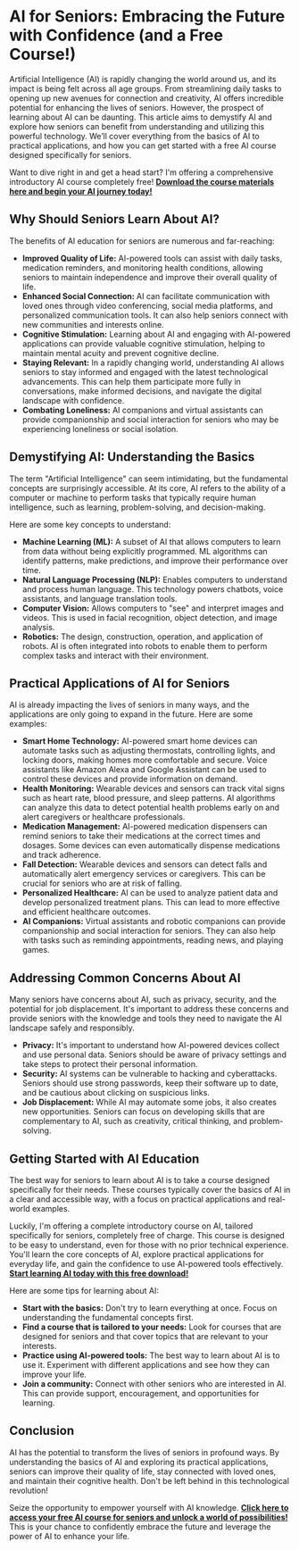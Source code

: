 # AI for Seniors: Embracing the Future with Confidence (and a Free Course!)

Artificial Intelligence (AI) is rapidly changing the world around us, and its impact is being felt across all age groups. From streamlining daily tasks to opening up new avenues for connection and creativity, AI offers incredible potential for enhancing the lives of seniors. However, the prospect of learning about AI can be daunting. This article aims to demystify AI and explore how seniors can benefit from understanding and utilizing this powerful technology. We’ll cover everything from the basics of AI to practical applications, and how you can get started with a free AI course designed specifically for seniors.

Want to dive right in and get a head start? I'm offering a comprehensive introductory AI course completely free! **[Download the course materials here and begin your AI journey today!](https://udemywork.com/ai-classes-for-seniors)**

## Why Should Seniors Learn About AI?

The benefits of AI education for seniors are numerous and far-reaching:

*   **Improved Quality of Life:** AI-powered tools can assist with daily tasks, medication reminders, and monitoring health conditions, allowing seniors to maintain independence and improve their overall quality of life.
*   **Enhanced Social Connection:** AI can facilitate communication with loved ones through video conferencing, social media platforms, and personalized communication tools. It can also help seniors connect with new communities and interests online.
*   **Cognitive Stimulation:** Learning about AI and engaging with AI-powered applications can provide valuable cognitive stimulation, helping to maintain mental acuity and prevent cognitive decline.
*   **Staying Relevant:** In a rapidly changing world, understanding AI allows seniors to stay informed and engaged with the latest technological advancements. This can help them participate more fully in conversations, make informed decisions, and navigate the digital landscape with confidence.
*   **Combating Loneliness:** AI companions and virtual assistants can provide companionship and social interaction for seniors who may be experiencing loneliness or social isolation.

## Demystifying AI: Understanding the Basics

The term "Artificial Intelligence" can seem intimidating, but the fundamental concepts are surprisingly accessible. At its core, AI refers to the ability of a computer or machine to perform tasks that typically require human intelligence, such as learning, problem-solving, and decision-making.

Here are some key concepts to understand:

*   **Machine Learning (ML):** A subset of AI that allows computers to learn from data without being explicitly programmed. ML algorithms can identify patterns, make predictions, and improve their performance over time.
*   **Natural Language Processing (NLP):** Enables computers to understand and process human language. This technology powers chatbots, voice assistants, and language translation tools.
*   **Computer Vision:** Allows computers to "see" and interpret images and videos. This is used in facial recognition, object detection, and image analysis.
*   **Robotics:** The design, construction, operation, and application of robots. AI is often integrated into robots to enable them to perform complex tasks and interact with their environment.

## Practical Applications of AI for Seniors

AI is already impacting the lives of seniors in many ways, and the applications are only going to expand in the future. Here are some examples:

*   **Smart Home Technology:** AI-powered smart home devices can automate tasks such as adjusting thermostats, controlling lights, and locking doors, making homes more comfortable and secure. Voice assistants like Amazon Alexa and Google Assistant can be used to control these devices and provide information on demand.
*   **Health Monitoring:** Wearable devices and sensors can track vital signs such as heart rate, blood pressure, and sleep patterns. AI algorithms can analyze this data to detect potential health problems early on and alert caregivers or healthcare professionals.
*   **Medication Management:** AI-powered medication dispensers can remind seniors to take their medications at the correct times and dosages. Some devices can even automatically dispense medications and track adherence.
*   **Fall Detection:** Wearable devices and sensors can detect falls and automatically alert emergency services or caregivers. This can be crucial for seniors who are at risk of falling.
*   **Personalized Healthcare:** AI can be used to analyze patient data and develop personalized treatment plans. This can lead to more effective and efficient healthcare outcomes.
*   **AI Companions:** Virtual assistants and robotic companions can provide companionship and social interaction for seniors. They can also help with tasks such as reminding appointments, reading news, and playing games.

## Addressing Common Concerns About AI

Many seniors have concerns about AI, such as privacy, security, and the potential for job displacement. It's important to address these concerns and provide seniors with the knowledge and tools they need to navigate the AI landscape safely and responsibly.

*   **Privacy:** It's important to understand how AI-powered devices collect and use personal data. Seniors should be aware of privacy settings and take steps to protect their personal information.
*   **Security:** AI systems can be vulnerable to hacking and cyberattacks. Seniors should use strong passwords, keep their software up to date, and be cautious about clicking on suspicious links.
*   **Job Displacement:** While AI may automate some jobs, it also creates new opportunities. Seniors can focus on developing skills that are complementary to AI, such as creativity, critical thinking, and problem-solving.

## Getting Started with AI Education

The best way for seniors to learn about AI is to take a course designed specifically for their needs. These courses typically cover the basics of AI in a clear and accessible way, with a focus on practical applications and real-world examples.

Luckily, I'm offering a complete introductory course on AI, tailored specifically for seniors, completely free of charge.  This course is designed to be easy to understand, even for those with no prior technical experience.  You'll learn the core concepts of AI, explore practical applications for everyday life, and gain the confidence to use AI-powered tools effectively. **[Start learning AI today with this free download!](https://udemywork.com/ai-classes-for-seniors)**

Here are some tips for learning about AI:

*   **Start with the basics:** Don't try to learn everything at once. Focus on understanding the fundamental concepts first.
*   **Find a course that is tailored to your needs:** Look for courses that are designed for seniors and that cover topics that are relevant to your interests.
*   **Practice using AI-powered tools:** The best way to learn about AI is to use it. Experiment with different applications and see how they can improve your life.
*   **Join a community:** Connect with other seniors who are interested in AI. This can provide support, encouragement, and opportunities for learning.

## Conclusion

AI has the potential to transform the lives of seniors in profound ways. By understanding the basics of AI and exploring its practical applications, seniors can improve their quality of life, stay connected with loved ones, and maintain their cognitive health. Don't be left behind in this technological revolution!

Seize the opportunity to empower yourself with AI knowledge. **[Click here to access your free AI course for seniors and unlock a world of possibilities!](https://udemywork.com/ai-classes-for-seniors)** This is your chance to confidently embrace the future and leverage the power of AI to enhance your life.
